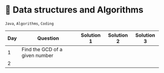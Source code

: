# :rocket: Data structures and Algorithms

`Java`, `Algorithms`, `Coding`

| Day | Question | Solution 1 | Solution 2 | Solution 3|
|----|-------|-------|-----|-----|
| 1 | Find the GCD of a given number | | | |
| 2 |  | | | |
